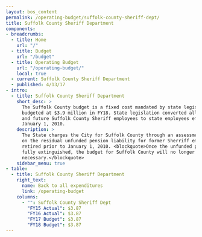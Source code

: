 ```yaml
---
layout: bos_content
permalink: /operating-budget/suffolk-county-sheriff-dept/
title: Suffolk County Sheriff Department
components:
- breadcrumbs:
  - title: Home
    url: "/"
  - title: Budget
    url: "/budget"
  - title: Operating Budget
    url: "/operating-budget/"
    local: true
  - current: Suffolk County Sheriff Department
  - published: 4/13/17
- intro:
  - title: Suffolk County Sheriff Department
    short_desc: >
      The Suffolk County budget is a fixed cost mandated by state legislation, 
      budgeted at $3.9 million in FY18. State legislation converted all existing 
      and future Suffolk County Sheriff employees to state employees effective 
      January 1, 2010.
    description: >
      The State charges the City for Suffolk County through an assessment based 
      on the residual unfunded pension liability for former Sherriff employees who 
      retired prior to January 1, 2010. <blockquote>Once the unfunded pension liability is 
      fully extinguished, the budget for Suffolk County will no longer be 
      necessary.</blockquote>
    sidebar_menu: true
- table:
  - title: Suffolk County Sheriff Department
    right_text:
      name: Back to all expenditures
      link: /operating-budget
    columns:
      - "": Suffolk County Sheriff Dept
        "FY15 Actual": $3.87
        "FY16 Actual": $3.87
        "FY17 Budget": $3.87
        "FY18 Budget": $3.87
---
```

